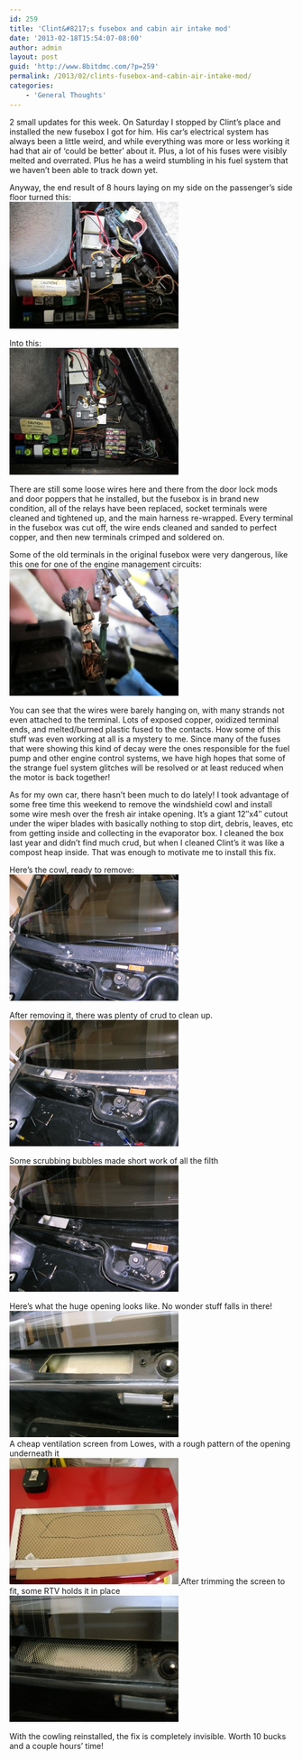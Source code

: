 ```yaml
---
id: 259
title: 'Clint&#8217;s fusebox and cabin air intake mod'
date: '2013-02-18T15:54:07-08:00'
author: admin
layout: post
guid: 'http://www.8bitdmc.com/?p=259'
permalink: /2013/02/clints-fusebox-and-cabin-air-intake-mod/
categories:
    - 'General Thoughts'
---
```


2 small updates for this week. On Saturday I stopped by Clint’s place and installed the new fusebox I got for him. His car’s electrical system has always been a little weird, and while everything was more or less working it had that air of ‘could be better’ about it. Plus, a lot of his fuses were visibly melted and overrated. Plus he has a weird stumbling in his fuel system that we haven’t been able to track down yet.

Anyway, the end result of 8 hours laying on my side on the passenger’s side floor turned this:  
[![ClintFuseBox-Before](/assets/images/2013/02/ClintFuseBox-Before-300x225.jpg)](/8bitdmc/assets/images/2013/02/ClintFuseBox-Before.jpg)

Into this:  
[![ClintFuseBox-After](/assets/images/2013/02/ClintFuseBox-After-300x225.jpg)](/8bitdmc/assets/images/2013/02/ClintFuseBox-After.jpg)

There are still some loose wires here and there from the door lock mods and door poppers that he installed, but the fusebox is in brand new condition, all of the relays have been replaced, socket terminals were cleaned and tightened up, and the main harness re-wrapped. Every terminal in the fusebox was cut off, the wire ends cleaned and sanded to perfect copper, and then new terminals crimped and soldered on.

Some of the old terminals in the original fusebox were very dangerous, like this one for one of the engine management circuits:  
[![Clint-Melted-Terminal](/assets/images/2013/02/Clint-Melted-Terminal-300x225.jpg)](/8bitdmc/assets/images/2013/02/Clint-Melted-Terminal.jpg)

You can see that the wires were barely hanging on, with many strands not even attached to the terminal. Lots of exposed copper, oxidized terminal ends, and melted/burned plastic fused to the contacts. How some of this stuff was even working at all is a mystery to me. Since many of the fuses that were showing this kind of decay were the ones responsible for the fuel pump and other engine control systems, we have high hopes that some of the strange fuel system glitches will be resolved or at least reduced when the motor is back together!

As for my own car, there hasn’t been much to do lately! I took advantage of some free time this weekend to remove the windshield cowl and install some wire mesh over the fresh air intake opening. It’s a giant 12″x4″ cutout under the wiper blades with basically nothing to stop dirt, debris, leaves, etc from getting inside and collecting in the evaporator box. I cleaned the box last year and didn’t find much crud, but when I cleaned Clint’s it was like a compost heap inside. That was enough to motivate me to install this fix.

Here’s the cowl, ready to remove:[  
![DSCN4115](/assets/images/2013/02/DSCN4115-300x224.jpg)](/8bitdmc/assets/images/2013/02/DSCN4115.jpg)

After removing it, there was plenty of crud to clean up.  
![DSCN4119](/assets/images/2013/02/DSCN4119-300x224.jpg)

Some scrubbing bubbles made short work of all the filth  
[![DSCN4121](/assets/images/2013/02/DSCN4121-300x224.jpg)](/8bitdmc/assets/images/2013/02/DSCN4121.jpg)

Here’s what the huge opening looks like. No wonder stuff falls in there!  
![DSCN4123](/assets/images/2013/02/DSCN4123-300x224.jpg)  
[  ](/assets/images/2013/02/DSCN4121.jpg)A cheap ventilation screen from Lowes, with a rough pattern of the opening underneath it[  
![DSCN4124](/assets/images/2013/02/DSCN4124-300x224.jpg)  ](/assets/images/2013/02/DSCN4124.jpg) [  ](/assets/images/2013/02/DSCN4125.jpg)After trimming the screen to fit, some RTV holds it in place[  
![DSCN4125](/assets/images/2013/02/DSCN4125-300x224.jpg)](/8bitdmc/assets/images/2013/02/DSCN4125.jpg)

With the cowling reinstalled, the fix is completely invisible. Worth 10 bucks and a couple hours’ time!